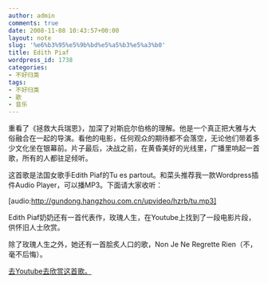 ```yaml
---
author: admin
comments: true
date: 2008-11-08 10:43:57+00:00
layout: note
slug: '%e6%b3%95%e5%9b%bd%e5%a5%b3%e5%a3%b0'
title: Edith Piaf
wordpress_id: 1738
categories:
- 不好归类
tags:
- 不好归类
- 歌
- 音乐
---
```


重看了《拯救大兵瑞恩》，加深了对斯庇尔伯格的理解。他是一个真正把大雅与大俗融合在一起的导演。看他的电影，任何观众的期待都不会落空，无论他们带着多少文化坐在银幕前。片子最后，决战之前，在黄昏美好的光线里，广播里响起一首歌，所有的人都驻足倾听。

这首歌是法国女歌手Edith Piaf的Tu es partout。和菜头推荐我一款Wordpress插件Audio Player，可以播MP3。下面请大家收听：

[audio:http://gundong.hangzhou.com.cn/upvideo/hzrb/tu.mp3]

Edith Piaf奶奶还有一首代表作，玫瑰人生，在Youtube上找到了一段电影片段，供怀旧人士欣赏。



除了玫瑰人生之外，她还有一首脍炙人口的歌，Non Je Ne Regrette Rien（不，毫不后悔）。

[去Youtube去欣赏这首歌。](http://www.youtube.com/watch?v=kFRuLFR91e4)

